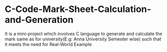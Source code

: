 # C-Code-Mark-Sheet-Calculation-and-Generation
It is a mini-project which involves C language to generate and calculate the mark same as for university(E.g: Anna University Semester wise) such that it meets the need for Real-World Example
